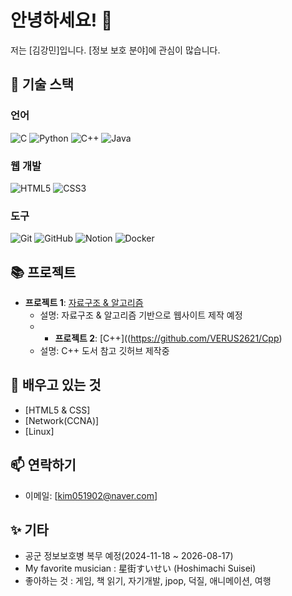 # 안녕하세요! 👋

저는 [김강민]입니다. [정보 보호 분야]에 관심이 많습니다.

## 🚀 기술 스택

### 언어
![C](https://img.shields.io/badge/-C-00599C?style=flat-square&logo=c&logoColor=white) ![Python](https://img.shields.io/badge/-Python-3776AB?style=flat-square&logo=python&logoColor=white) ![C++](https://img.shields.io/badge/-C++-00599C?style=flat-square&logo=c%2B%2B&logoColor=white) ![Java](https://img.shields.io/badge/-Java-007396?style=flat-square&logo=java&logoColor=white)

### 웹 개발
![HTML5](https://img.shields.io/badge/-HTML5-E34F26?style=flat-square&logo=html5&logoColor=white) ![CSS3](https://img.shields.io/badge/-CSS3-1572B6?style=flat-square&logo=css3&logoColor=white)

### 도구
![Git](https://img.shields.io/badge/-Git-F05032?style=flat-square&logo=git&logoColor=white) ![GitHub](https://img.shields.io/badge/-GitHub-181717?style=flat-square&logo=github&logoColor=white) ![Notion](https://img.shields.io/badge/-Notion-000000?style=flat-square&logo=notion&logoColor=white) ![Docker](https://img.shields.io/badge/-Docker-2496ED?style=flat-square&logo=docker&logoColor=white)

## 📚 프로젝트
- **프로젝트 1**: [자료구조 & 알고리즘 ](https://github.com/VERUS2621/Data-Structure-Algorithm-kr-)
  - 설명: 자료구조 & 알고리즘 기반으로 웹사이트 제작 예정
  - - **프로젝트 2**: [C++]((https://github.com/VERUS2621/Cpp)
  - 설명: C++ 도서 참고 깃허브 제작중
  
## 🌱 배우고 있는 것
- [HTML5 & CSS]
- [Network(CCNA)]
- [Linux]

## 📫 연락하기
- 이메일: [kim051902@naver.com]

## ✨ 기타
- 공군 정보보호병 복무 예정(2024-11-18 ~ 2026-08-17)
- My favorite musician : 星街すいせい (Hoshimachi Suisei)
- 좋아하는 것 : 게임, 책 읽기, 자기개발, jpop, 덕질, 애니메이션, 여행
